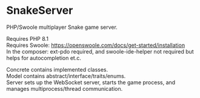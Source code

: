 # SnakeServer
PHP/Swoole multiplayer Snake game server.

Requires PHP 8.1 <br />
Requires Swoole: https://openswoole.com/docs/get-started/installation <br />
In the composer: ext-pdo required, and swoole-ide-helper not required but helps for autocompletion et.c. <br />


Concrete contains implemented classes. <br />
Model contains abstract/interface/traits/enums. <br />
Server sets up the WebSocket server, starts the game process, and manages multiprocess/thread communication. <br />

